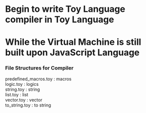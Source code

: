 # Begin to write Toy Language compiler in Toy Language
# While the Virtual Machine is still built upon JavaScript Language

### File Structures for Compiler    
predefined_macros.toy :   macros   
logic.toy             :   logics   
string.toy            :   string  
list.toy              :   list  
vector.toy            :   vector  
to_string.toy         :   to string